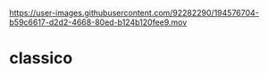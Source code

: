 

https://user-images.githubusercontent.com/92282290/194576704-b59c6617-d2d2-4668-80ed-b124b120fee9.mov

# classico
